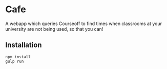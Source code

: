 Cafe
====

A webapp which queries Courseoff to find times when classrooms at your
university are not being used, so that you can!

Installation
------------

    npm install
    gulp run
